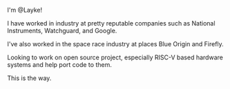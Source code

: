 I'm @Layke!

I have worked in industry at pretty reputable companies such as National Instruments, Watchguard, and Google.

I've also worked in the space race industry at places Blue Origin and Firefly.

Looking to work on open source project, especially RISC-V based hardware systems and help port code to them.

This is the way.
